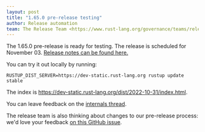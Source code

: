 ```yaml
---
layout: post
title: "1.65.0 pre-release testing"
author: Release automation
team: The Release Team <https://www.rust-lang.org/governance/teams/release>
---
```


The 1.65.0 pre-release is ready for testing. The release is scheduled for
November 03. [Release notes can be found here.][relnotes]

You can try it out locally by running:

```plain
RUSTUP_DIST_SERVER=https://dev-static.rust-lang.org rustup update stable
```

The index is <https://dev-static.rust-lang.org/dist/2022-10-31/index.html>.

You can leave feedback on the [internals thread](https://internals.rust-lang.org/t/rust-1-65-0-pre-release-testing/17660).

The release team is also thinking about changes to our pre-release process:
we'd love your feedback [on this GitHub issue][feedback].

[relnotes]: https://github.com/rust-lang/rust/blob/stable/RELEASES.md#version-1650-2022-11-03
[feedback]: https://github.com/rust-lang/release-team/issues/16
    